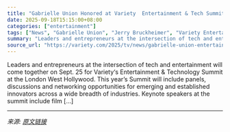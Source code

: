 ```yaml
---
title: "Gabrielle Union Honored at Variety  Entertainment & Tech Summit While Industry Mavens Weigh in on the Future of the Biz"
date: 2025-09-18T15:15:00+08:00
categories: ["entertainment"]
tags: ["News", "Gabrielle Union", "Jerry Bruckheimer", "Variety Entertainment and Technology Summit"]
summary: "Leaders and entrepreneurs at the intersection of tech and entertainment will come together on Sept. 25 for Variety&#8216;s Entertainment &#38; Technology Summit at the London West Hollywood. This year"
source_url: "https://variety.com/2025/tv/news/gabrielle-union-entertainment-tech-summit-1236501185/"
---
```


Leaders and entrepreneurs at the intersection of tech and entertainment will come together on Sept. 25 for Variety&#8216;s Entertainment &#38; Technology Summit at the London West Hollywood. This year&#8217;s Summit will include panels, discussions and networking opportunities for emerging and established innovators across a wide breadth of industries. Keynote speakers at the summit include film [&#8230;]

---

*来源: [原文链接](https://variety.com/2025/tv/news/gabrielle-union-entertainment-tech-summit-1236501185/)*
